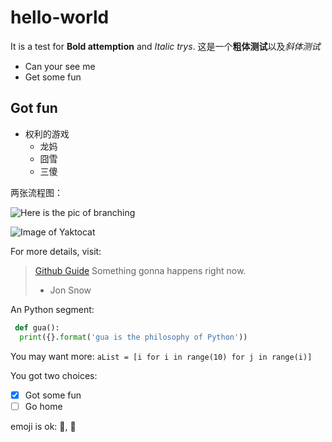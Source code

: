 # hello-world


It is a test for **Bold attemption** and *Italic trys*.
这是一个**粗体测试**以及*斜体测试*

 
* Can your see me
* Get some fun

## Got fun

- 权利的游戏
  - 龙妈
  - 囧雪
  - 三傻

两张流程图：
 
![Here is the pic of branching](https://guides.github.com/activities/hello-world/branching.png)

![Image of Yaktocat](https://octodex.github.com/images/yaktocat.png)

 For more details, visit:
 > [Github Guide](https://zhuanlan.zhihu.com/passer]) 
 > Something gonna happens right now.
 > - Jon Snow

An Python segment:
```python
 def gua():
  print({}.format('gua is the philosophy of Python'))
```  

You may want more: `aList = [i for i in range(10) for j in range(i)]`

You got two choices:
- [x] Got some fun
- [ ]  Go home 

emoji is ok: :camel:, :monkey:
